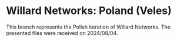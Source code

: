 # Willard Networks: Poland (Veles)
This branch represents the Polish iteration of Willard Networks. The presented files were received on 2024/08/04.